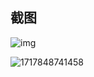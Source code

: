 ## 截图

![img](file:///C:/Users/86173/Pictures/Screenshots/第三周作业截图.png)

![1717848741458](C:\Users\86173\AppData\Roaming\Typora\typora-user-images\1717848741458.png)